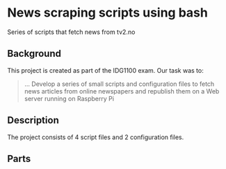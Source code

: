# News scraping scripts using bash

Series of scripts that fetch news from tv2.no


## Background

This project is created as part of the IDG1100 exam. Our task was to: 
> ... Develop a series of small scripts and configuration files to fetch news articles from online newspapers and republish them on a Web server running on Raspberry Pi


## Description

The project consists of 4 script files and 2 configuration files.


## Parts